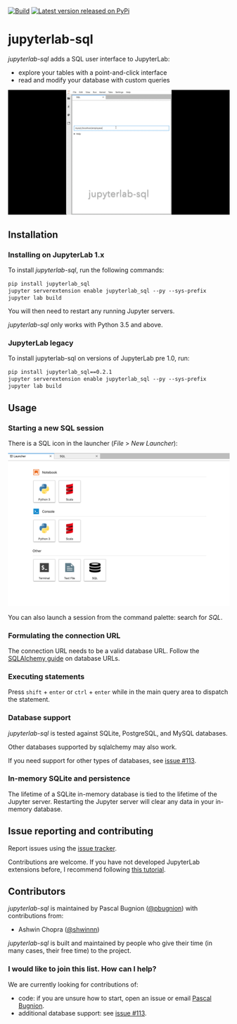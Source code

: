 [![Build](https://img.shields.io/github/workflow/status/pbugnion/jupyterlab_sql/Tests)](https://github.com/pbugnion/jupyterlab-sql/actions)
[![Latest version released on PyPi](https://img.shields.io/pypi/v/jupyterlab-sql.svg?style=flat-square&label=version)](https://pypi.python.org/pypi/jupyterlab-sql)

# jupyterlab-sql

*jupyterlab-sql* adds a SQL user interface to JupyterLab:

- explore your tables with a point-and-click interface
- read and modify your database with custom queries

![](./readme-images/intro.gif)


## Installation

### Installing on JupyterLab 1.x

To install *jupyterlab-sql*, run the following commands:

```
pip install jupyterlab_sql
jupyter serverextension enable jupyterlab_sql --py --sys-prefix
jupyter lab build
```

You will then need to restart any running Jupyter servers.

*jupyterlab-sql* only works with Python 3.5 and above.

### JupyterLab legacy

To install jupyterlab-sql on versions of JupyterLab pre 1.0, run:

```
pip install jupyterlab_sql==0.2.1
jupyter serverextension enable jupyterlab_sql --py --sys-prefix
jupyter lab build
```

## Usage

### Starting a new SQL session

There is a SQL icon in the launcher (*File* > *New Launcher*):

![](./readme-images/launcher.png)

You can also launch a session from the command palette: search for *SQL*.

### Formulating the connection URL

The connection URL needs to be a valid database URL. Follow the
[SQLAlchemy guide](https://docs.sqlalchemy.org/en/latest/core/engines.html#database-urls)
on database URLs.

### Executing statements

Press `shift` + `enter` or `ctrl` + `enter` while in the main query
area to dispatch the statement.

### Database support

*jupyterlab-sql* is tested against SQLite,
PostgreSQL, and MySQL databases.

Other databases supported by sqlalchemy may also work.

If you need support for other types of databases, see [issue
#113](https://github.com/pbugnion/jupyterlab-sql/issues/113).

### In-memory SQLite and persistence

The lifetime of a SQLite in-memory database is tied to the lifetime
of the Jupyter server. Restarting the Jupyter server will clear any
data in your in-memory database.

## Issue reporting and contributing

Report issues using the [issue
tracker](https://github.com/pbugnion/jupyterlab-sql/issues).

Contributions are welcome. If you have not developed JupyterLab
extensions before, I recommend following [this
tutorial](https://jupyterlab.readthedocs.io/en/stable/developer/xkcd_extension_tutorial.html).

## Contributors

*jupyterlab-sql* is maintained by Pascal Bugnion ([@pbugnion](https://github.com/pbugnion)) with
 contributions from:

- Ashwin Chopra ([@shwinnn](https://github.com/shwinnn))

*jupyterlab-sql* is built and maintained by people who give their time (in many cases, their free time) to the project.

### I would like to join this list. How can I help?

We are currently looking for contributions of:

- code: if you are unsure how to start, open an issue or email [Pascal Bugnion](https://pascalbugnion.net/contact.html).
- additional database support: see [issue #113](https://github.com/pbugnion/jupyterlab-sql/issues/113).
